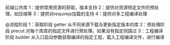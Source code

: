 前端公共库
1：提供常用资源的获取，版本支持
2：提供对资源特定文件的预处理，如压缩等
3：提供对requirejs加载的支持
4：提供对多工程编译处理

@流程阶段
1：获取阶段 getter
从不同来源下载与更新指定版本的库
2：预处理阶段 precut
对每个库库的指定文件进行预处理，如果没有指定则跳过
3：工程编译阶段 builder
从入口启动参数获取编译的指定工程，载入工程编译文件，进行编译